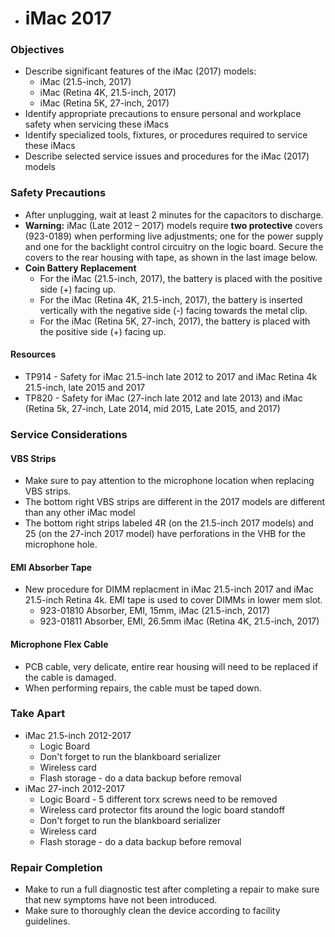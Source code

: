 - # iMac 2017

### Objectives

- Describe significant features of the iMac (2017) models:
    - iMac (21.5-inch, 2017)
    - iMac (Retina 4K, 21.5-inch, 2017)
    - iMac (Retina 5K, 27-inch, 2017)
- Identify appropriate precautions to ensure personal and workplace safety when servicing these iMacs
- Identify specialized tools, fixtures, or procedures required to service these iMacs
- Describe selected service issues and procedures for the iMac (2017) models

### Safety Precautions

- After unplugging, wait at least 2 minutes for the capacitors to discharge.
- **Warning:** iMac (Late 2012 – 2017) models require **two protective** covers (923-0189) when performing live adjustments; one for the power supply and one for the backlight control circuitry on the logic board. Secure the covers to the rear housing with tape, as shown in the last image below.
- **Coin Battery Replacement**
    - For the iMac (21.5-inch, 2017), the battery is placed with the positive side (+) facing up.
    - For the iMac (Retina 4K, 21.5-inch, 2017), the battery is inserted vertically with the negative side (-) facing towards the metal clip.
    - For the iMac (Retina 5K, 27-inch, 2017), the battery is placed with the positive side (+) facing up.

#### Resources

- TP914 - Safety for iMac 21.5-inch late 2012 to 2017 and iMac Retina 4k 21.5-inch, late 2015 and 2017
- TP820 - Safety for iMac (27-inch late 2012 and late 2013) and iMac (Retina 5k, 27-inch, Late 2014, mid 2015, Late 2015, and 2017)

### Service Considerations

#### VBS Strips

- Make sure to pay attention to the microphone location when replacing VBS strips.  
- The bottom right VBS strips are different in the 2017 models are different than any other iMac model
- The bottom right strips labeled 4R (on the 21.5-inch 2017 models) and 25 (on the 27-inch 2017 model) have perforations in the VHB for the microphone hole.

#### EMI Absorber Tape

- New procedure for DIMM replacment in iMac 21.5-inch 2017 and iMac 21.5-inch Retina 4k. EMI tape is used to cover DIMMs in lower mem slot.
    - 923-01810 Absorber, EMI, 15mm, iMac (21.5-inch, 2017)
    - 923-01811 Absorber, EMI, 26.5mm iMac (Retina 4K, 21.5-inch, 2017)

#### Microphone Flex Cable

- PCB cable, very delicate, entire rear housing will need to be replaced if the cable is damaged.
- When performing repairs, the cable must be taped down.

### Take Apart

- iMac 21.5-inch 2012-2017
    - Logic Board
    - Don't forget to run the blankboard serializer
    - Wireless card
    - Flash storage - do a data backup before removal
- iMac 27-inch 2012-2017
    - Logic Board - 5 different torx screws need to be removed
    - Wireless card protector fits around the logic board standoff
    - Don't forget to run the blankboard serializer
    - Wireless card
    - Flash storage - do a data backup before removal

### Repair Completion

- Make to run a full diagnostic test after completing a repair to make sure that new symptoms have not been introduced.
- Make sure to thoroughly clean the device according to facility guidelines. 
